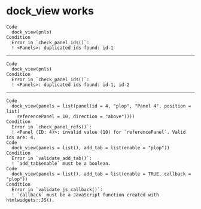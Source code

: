 # dock_view works

    Code
      dock_view(pnls)
    Condition
      Error in `check_panel_ids()`:
      ! <Panels>: duplicated ids found: id-1

---

    Code
      dock_view(pnls)
    Condition
      Error in `check_panel_ids()`:
      ! <Panels>: duplicated ids found: id-1, id-2

---

    Code
      dock_view(panels = list(panel(id = 4, "plop", "Panel 4", position = list(
        referencePanel = 10, direction = "above"))))
    Condition
      Error in `check_panel_refs()`:
      ! <Panel (ID: 4)>: invalid value (10) for `referencePanel`. Valid ids are: 4.
    Code
      dock_view(panels = list(), add_tab = list(enable = "plop"))
    Condition
      Error in `validate_add_tab()`:
      ! `add_tab$enable` must be a boolean.
    Code
      dock_view(panels = list(), add_tab = list(enable = TRUE, callback = "plop"))
    Condition
      Error in `validate_js_callback()`:
      ! `callback` must be a JavaScript function created with htmlwidgets::JS().

